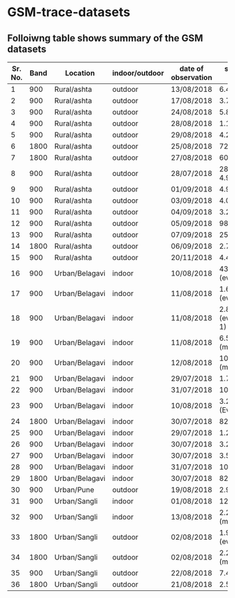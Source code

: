 # GSM-trace-datasets
## Folloiwng table shows summary of the GSM datasets


|Sr. No.  | Band   | Location   | indoor/outdoor | date of observation   | size of file|
|--------|----------|------------|-----------------|-----------------------|--------|
|  1      | 900    | Rural/ashta      | outdoor        |   13/08/2018      |    6.42MB|
|  2      | 900    | Rural/ashta      | outdoor        |   17/08/2018      |    3.75MB|
|  3      | 900    | Rural/ashta      | outdoor        |   24/08/2018      |    5.8 MB|
|  4      | 900    | Rural/ashta      | outdoor        |   28/08/2018      |    1.19 MB|         
|  5      | 900    | Rural/ashta      | outdoor        |   29/08/2018      |    4.21 MB|
|  6      | 1800   | Rural/ashta      | outdoor        |   25/08/2018      |    72.1 MB|
|  7      | 1800   | Rural/ashta      | outdoor        |   27/08/2018      |    601 KB|
|  8      | 900    | Rural/ashta      | outdoor        |   28/07/2018      |    283KB & 4.92 MB|
|  9      | 900    | Rural/ashta      | outdoor        |   01/09/2018      |    4.97 MB|
|  10     | 900    | Rural/ashta      | outdoor        |   03/09/2018      |    4.02 MB|
|  11     | 900    | Rural/ashta      | outdoor        |   04/09/2018      |    3.23 MB|
|  12     | 900    | Rural/ashta      | outdoor        |   05/09/2018      |    984 KB|
|  13     | 900    | Rural/ashta      | outdoor        |   07/09/2018      |    257MB|
|  14     | 1800   | Rural/ashta      | outdoor        |   06/09/2018      |    2.7MB|
|  15     | 900    | Rural/ashta      | outdoor        |   20/11/2018      |    4.48 MB
|  16     | 900    | Urban/Belagavi   | indoor         |   10/08/2018      |    430KB   (evening)|
|  17     | 900    | Urban/Belagavi   | indoor         |   11/08/2018      |    1.69 MB (evening)|
|  18     | 900    | Urban/Belagavi   | indoor         |   11/08/2018      |    2.85 MB (evening-1)|
|  19     | 900    | Urban/Belagavi   | indoor         |   11/08/2018      |    6.54 MB (morning) |
|  20     | 900    | Urban/Belagavi   | indoor         |   12/08/2018      |    10.8 MB (morning)|
| 21     | 900    | Urban/Belagavi   | indoor         |   29/07/2018      |    1.78 MB|
| 22     | 900    | Urban/Belagavi   | indoor         |   31/07/2018      |    10.3 MB|
|  23     | 900    | Urban/Belagavi   | indoor         |   10/08/2018      |    3.28 MB (Evening)|
|  24     | 1800   | Urban/Belagavi   | indoor         |   30/07/2018      |    825KB|
|  25     | 900    | Urban/Belagavi   | indoor         |   29/07/2018      |    1.27 MB |
|  26     | 900    | Urban/Belagavi   | indoor         |   30/07/2018      |    3.25 MB|
|  27     | 900    | Urban/Belagavi   | indoor         |   30/07/2018      |    3.5 MB|
|  28     | 900    | Urban/Belagavi   | indoor         |   31/07/2018      |    10.2 MB|
|  29     | 1800   | Urban/Belagavi   | indoor         |   30/07/2018      |    825 KB             |
|  30     | 900    | Urban/Pune       | outdoor        |   19/08/2018      |    2.90 MB
|  31     | 900    | Urban/Sangli     | indoor         |   01/08/2018      |    12.4 MB|
|  32     | 900    | Urban/Sangli     | indoor         |   13/08/2018      |    2.26 MB (morning)
|  33     | 1800   | Urban/Sangli     | outdoor        |   02/08/2018      |    1.90 MB (evening)|
|  34     | 1800   | Urban/Sangli     | outdoor        |   02/08/2018      |    2.2 MB  (morning)|
|  35     | 900    | Urban/Sangli     | outdoor        |   22/08/2018      |    7.42 MB|
|  36     | 1800   | Urban/Sangli     | outdoor        |   21/08/2018      |    2.58 MB|
